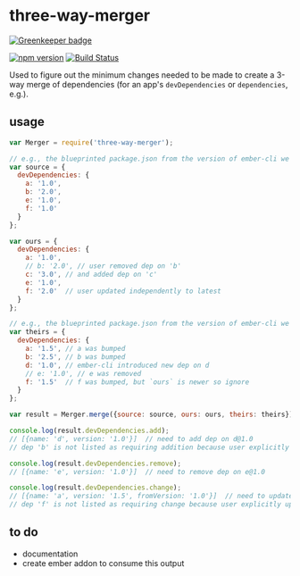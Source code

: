 # three-way-merger

[![Greenkeeper badge](https://badges.greenkeeper.io/bantic/three-way-merger.svg)](https://greenkeeper.io/)

[![npm version](https://badge.fury.io/js/three-way-merger.svg)](https://badge.fury.io/js/three-way-merger)
[![Build Status](https://travis-ci.org/bantic/three-way-merger.svg?branch=master)](https://travis-ci.org/bantic/three-way-merger)

Used to figure out the minimum changes needed to be made to create a 3-way merge of dependencies (for an app's `devDependencies` or `dependencies`, e.g.).

## usage

```javascript
var Merger = require('three-way-merger');

// e.g., the blueprinted package.json from the version of ember-cli we are upgrading *from*:
var source = {
  devDependencies: {
    a: '1.0',
    b: '2.0',
    e: '1.0',
    f: '1.0'
  }
};

var ours = {
  devDependencies: {
    a: '1.0',
    // b: '2.0', // user removed dep on 'b'
    c: '3.0', // and added dep on 'c'
    e: '1.0',
    f: '2.0'  // user updated independently to latest
  }
};

// e.g., the blueprinted package.json from the version of ember-cli we are upgrading *to*:
var theirs = {
  devDependencies: {
    a: '1.5', // a was bumped
    b: '2.5', // b was bumped
    d: '1.0', // ember-cli introduced new dep on d
    // e: '1.0', // e was removed
    f: '1.5'  // f was bumped, but `ours` is newer so ignore
  }
};

var result = Merger.merge({source: source, ours: ours, theirs: theirs});

console.log(result.devDependencies.add);
// [{name: 'd', version: '1.0'}]  // need to add dep on d@1.0
// dep 'b' is not listed as requiring addition because user explicitly removed it from `ours` devDependencies

console.log(result.devDependencies.remove);
// [{name: 'e', version: '1.0'}]  // need to remove dep on e@1.0

console.log(result.devDependencies.change);
// [{name: 'a', version: '1.5', fromVersion: '1.0'}]  // need to update a@1.0 to a@1.5
// dep 'f' is not listed as requiring change because user explicitly updated it past `theirs` version

```

## to do

 * documentation
 * create ember addon to consume this output
